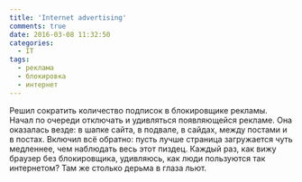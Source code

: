 ```yaml
---
title: 'Internet advertising'
comments: true
date: 2016-03-08 11:32:50
categories:
  - IT
tags:
  - реклама
  - блокировка
  - интернет
---
```


Решил сократить количество подписок в блокировщике рекламы. Начал по очереди отключать и удивляться
появляющейся рекламе. Она оказалась везде: в шапке сайта, в подвале, в сайдах, между постами и в
постах. Включил всё обратно: пусть лучше страница загружается чуть медленнее, чем наблюдать весь
этот пиздец. Каждый раз, как вижу браузер без блокировщика, удивляюсь, как люди пользуются так
интернетом? Там же столько дерьма в глаза льют.
